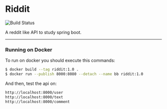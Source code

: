 # Riddit
![Build Status](https://github.com/cassianomaia/SpringRiddit/workflows/Build%20Status/badge.svg?branch=develop)

A reddit like API to study spring boot.

---------------
### Running on Docker
To run on docker you should execute this commands:

```sh
$ docker build --tag riddit:1.0 .
$ docker run --publish 8000:8080 --detach --name bb riddit:1.0
```
And then, test the api on:
```sh
http://localhost:8000/user
http://localhost:8000/text
http://localhost:8000/comment
```